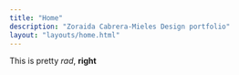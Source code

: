 ```yaml
---
title: "Home"
description: "Zoraida Cabrera-Mieles Design portfolio"
layout: "layouts/home.html"
---
```

This is pretty _rad_, **right**